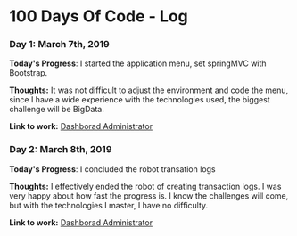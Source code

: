 # 100 Days Of Code - Log

### Day 1: March 7th, 2019

**Today's Progress**: I started the application menu, set springMVC with Bootstrap.

**Thoughts:** It was not difficult to adjust the environment and code the menu, since I have a wide experience with the technologies used, the biggest challenge will be BigData.

**Link to work:** [Dashborad Administrator](https://github.com/filiperibolli/Dashboard-Administrator)

### Day 2: March 8th, 2019

**Today's Progress**: I concluded the robot transation logs

**Thoughts:** I effectively ended the robot of creating transaction logs. I was very happy about how fast the progress is. I know the challenges will come, but with the technologies I master, I have no difficulty.

**Link to work:** [Dashborad Administrator](https://github.com/filiperibolli/Dashboard-Administrator)